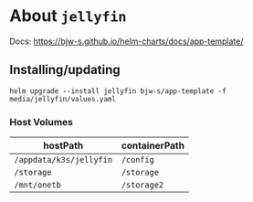 About `jellyfin`
===
Docs: https://bjw-s.github.io/helm-charts/docs/app-template/


Installing/updating
---

```shell
helm upgrade --install jellyfin bjw-s/app-template -f media/jellyfin/values.yaml
```

### Host Volumes

| hostPath                | containerPath |
|-------------------------|---------------|
| `/appdata/k3s/jellyfin` | `/config`     |
| `/storage`              | `/storage`    |
| `/mnt/onetb`            | `/storage2`   |
